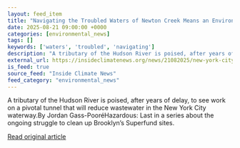 ```yaml
---
layout: feed_item
title: "Navigating the Troubled Waters of Newton Creek Means an Environmental Cleanup in Brooklyn and Queens That Will Cost At Least $3.3 Billion"
date: 2025-08-21 09:00:00 +0000
categories: [environmental_news]
tags: []
keywords: ['waters', 'troubled', 'navigating']
description: "A tributary of the Hudson River is poised, after years of delay, to see work on a pivotal tunnel that will reduce wastewater in the New York City waterway"
external_url: https://insideclimatenews.org/news/21082025/new-york-city-newton-creek-wastewater-cleanup/
is_feed: true
source_feed: "Inside Climate News"
feed_category: "environmental_news"
---
```


A tributary of the Hudson River is poised, after years of delay, to see work on a pivotal tunnel that will reduce wastewater in the New York City waterway.By Jordan Gass-PooréHazardous: Last in a series about the ongoing struggle to clean up Brooklyn’s Superfund sites.

[Read original article](https://insideclimatenews.org/news/21082025/new-york-city-newton-creek-wastewater-cleanup/)
